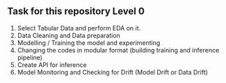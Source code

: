 ## Task for this repository Level 0 

1. Select Tabular Data and perform EDA on it. 
2. Data Cleaning and Data preparation 
3. Modelling / Training the model and experimenting 
4. Changing the codes in modular format (building training and inference pipeline)
5. Create API for inference
6. Model Monitoring and Checking for Drift (Model Drift or Data Drift) 
